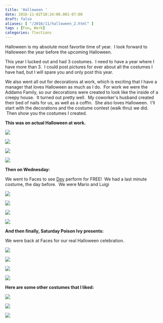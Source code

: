 ```yaml
---
title: 'Halloween '
date: 2016-11-02T10:24:00.001-07:00
draft: false
aliases: [ "/2016/11/halloween_2.html" ]
tags : [Fun, Work]
categories: flections
---
```


Halloween is my absolute most favortie time of year.  I look forward to Halloween the year before the upcoming Halloween.  
  
This year I lucked out and had 3 costumes.  I need to have a year where I have more than 3.  I could post pictures for ever about all the costumes I have had, but I will spare you and only post this year.  

  

  
We also went all out for decorations at work, which is exciting that I have a manager that loves Halloween as much as I do.  For work we were the Addams Family, so our decorations were created to look like the inside of a creepy house.  It turned out pretty well.  My coworker's husband created their bed of nails for us, as well as a coffin.  She also loves Halloween.  I'll start with the decorations and the costume contest (walk thru) we did.  Then show you the costumes I created.  
  

**This was on actual Halloween at work.**

  

[![](https://1.bp.blogspot.com/-NEa-GVzVkmg/WBoclrEt3vI/AAAAAAAAA68/V0JWVzjOQG4nYlrBQc74VohmSzQsuCyFgCLcB/s400/IMG_7001%255B1%255D.JPG)](https://1.bp.blogspot.com/-NEa-GVzVkmg/WBoclrEt3vI/AAAAAAAAA68/V0JWVzjOQG4nYlrBQc74VohmSzQsuCyFgCLcB/s1600/IMG_7001%255B1%255D.JPG)

[![](https://3.bp.blogspot.com/-lz3f7KFftUI/WBocw5Xf0-I/AAAAAAAAA7A/jq0l0v05rwAmQpoMgWcLUtRW2cRZCKkUwCLcB/s400/IMG_7013%255B1%255D.JPG)](https://3.bp.blogspot.com/-lz3f7KFftUI/WBocw5Xf0-I/AAAAAAAAA7A/jq0l0v05rwAmQpoMgWcLUtRW2cRZCKkUwCLcB/s1600/IMG_7013%255B1%255D.JPG)

[![](https://2.bp.blogspot.com/-utjPTTAZuRQ/WBoc86SfxcI/AAAAAAAAA7E/ppdFnz8HxaghwnKta4VKN1co_9sXsYeiwCLcB/s400/IMG_7018%255B1%255D.JPG)](https://2.bp.blogspot.com/-utjPTTAZuRQ/WBoc86SfxcI/AAAAAAAAA7E/ppdFnz8HxaghwnKta4VKN1co_9sXsYeiwCLcB/s1600/IMG_7018%255B1%255D.JPG)

[![](https://3.bp.blogspot.com/-l2jq_B8iVDU/WBodEvCZRPI/AAAAAAAAA7I/LYK5IrdmRco3bAIp4kw0b4KwZos_cnElQCEw/s400/IMG_7021%255B1%255D.JPG)](https://3.bp.blogspot.com/-l2jq_B8iVDU/WBodEvCZRPI/AAAAAAAAA7I/LYK5IrdmRco3bAIp4kw0b4KwZos_cnElQCEw/s1600/IMG_7021%255B1%255D.JPG)

  

**Then on Wednesday:**

We went to Faces to see [Dev](http://www.devescaliente.com/) perform for FREE!  We had a last minute costume, the day before.  We were Mario and Luigi

  

[![](https://3.bp.blogspot.com/-bxIwnwZi7sw/WBoeNDCEzkI/AAAAAAAAA7Q/MQK4WtDPGIQrhk7kbXdIclHNC8tmyOOZACLcB/s400/IMG_6914%255B1%255D.JPG)](https://3.bp.blogspot.com/-bxIwnwZi7sw/WBoeNDCEzkI/AAAAAAAAA7Q/MQK4WtDPGIQrhk7kbXdIclHNC8tmyOOZACLcB/s1600/IMG_6914%255B1%255D.JPG)

[![](https://1.bp.blogspot.com/-XKsAOs2KQIY/WBoeRSmWp5I/AAAAAAAAA7U/dpzMcvVYCiwMcBfOqI0l6tGhm7x7BTmJACLcB/s400/IMG_6932%255B1%255D.JPG)](https://1.bp.blogspot.com/-XKsAOs2KQIY/WBoeRSmWp5I/AAAAAAAAA7U/dpzMcvVYCiwMcBfOqI0l6tGhm7x7BTmJACLcB/s1600/IMG_6932%255B1%255D.JPG)

[![](https://2.bp.blogspot.com/-znXtzGUVMYM/WBoeaHHLxpI/AAAAAAAAA7Y/tt98i86qylY-RwsegmPXO8m9sC3-gb-1ACLcB/s400/IMG_6926%255B1%255D.JPG)](https://2.bp.blogspot.com/-znXtzGUVMYM/WBoeaHHLxpI/AAAAAAAAA7Y/tt98i86qylY-RwsegmPXO8m9sC3-gb-1ACLcB/s1600/IMG_6926%255B1%255D.JPG)

[![](https://3.bp.blogspot.com/-It-DqAX30n4/WBofxvpe1NI/AAAAAAAAA7g/4klFR6W7g3s6BMbJ93UaEJgetHnLGYcLwCLcB/s640/Ml.JPG)](https://3.bp.blogspot.com/-It-DqAX30n4/WBofxvpe1NI/AAAAAAAAA7g/4klFR6W7g3s6BMbJ93UaEJgetHnLGYcLwCLcB/s1600/Ml.JPG)

  

**And then finally, Saturday Poison Ivy presents:**

We were back at Faces for our real Halloween celebration.

[![](https://4.bp.blogspot.com/-YQnMwV4Htgs/WBogUPzbrMI/AAAAAAAAA7k/x9baxmvWzpEtW63N0XbC1xGoVNLUHaX8ACLcB/s400/IMG_6975%255B1%255D.JPG)](https://4.bp.blogspot.com/-YQnMwV4Htgs/WBogUPzbrMI/AAAAAAAAA7k/x9baxmvWzpEtW63N0XbC1xGoVNLUHaX8ACLcB/s1600/IMG_6975%255B1%255D.JPG)

[![](https://3.bp.blogspot.com/-8kJs0irqc2o/WBogZTlA0VI/AAAAAAAAA7o/IyAVFdIDZAMSeXem8WBBHWRghyXh10ksQCLcB/s400/IMG_6980%255B1%255D.JPG)](https://3.bp.blogspot.com/-8kJs0irqc2o/WBogZTlA0VI/AAAAAAAAA7o/IyAVFdIDZAMSeXem8WBBHWRghyXh10ksQCLcB/s1600/IMG_6980%255B1%255D.JPG)

[![](https://1.bp.blogspot.com/-hpjYvkFoge0/WBogeai847I/AAAAAAAAA7s/BSui7dVvcFEiB4frTpxQS5gqHFMfVeqKQCLcB/s400/IMG_6983%255B1%255D.JPG)](https://1.bp.blogspot.com/-hpjYvkFoge0/WBogeai847I/AAAAAAAAA7s/BSui7dVvcFEiB4frTpxQS5gqHFMfVeqKQCLcB/s1600/IMG_6983%255B1%255D.JPG)

[![](https://4.bp.blogspot.com/-x6Sum0pBJzs/WBogiQG8uFI/AAAAAAAAA7w/46TzOR5ALcYspZXNHDYSElDEhG8j5XwrACLcB/s400/IMG_6984%255B1%255D.JPG)](https://4.bp.blogspot.com/-x6Sum0pBJzs/WBogiQG8uFI/AAAAAAAAA7w/46TzOR5ALcYspZXNHDYSElDEhG8j5XwrACLcB/s1600/IMG_6984%255B1%255D.JPG)

  

**Here are some other costumes that I liked:**

[![](https://3.bp.blogspot.com/-vLAlfspJnGQ/WBog_RAnjdI/AAAAAAAAA70/LSBzzA_x1LkpNgy61YC6S-Z-r4yvezvHACLcB/s400/IMG_6986%255B1%255D.JPG)](https://3.bp.blogspot.com/-vLAlfspJnGQ/WBog_RAnjdI/AAAAAAAAA70/LSBzzA_x1LkpNgy61YC6S-Z-r4yvezvHACLcB/s1600/IMG_6986%255B1%255D.JPG)

[![](https://4.bp.blogspot.com/-0M_WqzYlFIc/WBohC7XohnI/AAAAAAAAA74/25z15LVu3s0OB9JYwbT1EJSN1GV_TZdrACLcB/s400/IMG_6987%255B1%255D.JPG)](https://4.bp.blogspot.com/-0M_WqzYlFIc/WBohC7XohnI/AAAAAAAAA74/25z15LVu3s0OB9JYwbT1EJSN1GV_TZdrACLcB/s1600/IMG_6987%255B1%255D.JPG)

[![](https://3.bp.blogspot.com/-eDOAPHs0WIE/WBohG6DO7gI/AAAAAAAAA78/0ip01q2bn4Q378Vmd0IyjfzABBIK9TepQCLcB/s400/IMG_6989%255B1%255D.JPG)](https://3.bp.blogspot.com/-eDOAPHs0WIE/WBohG6DO7gI/AAAAAAAAA78/0ip01q2bn4Q378Vmd0IyjfzABBIK9TepQCLcB/s1600/IMG_6989%255B1%255D.JPG)
